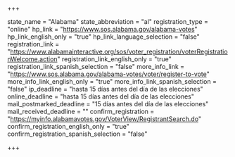 +++

state_name = "Alabama"
state_abbreviation = "al"
registration_type = "online"
hp_link = "https://www.sos.alabama.gov/alabama-votes"
hp_link_english_only = "true"
hp_link_language_selection = "false"
registration_link = "https://www.alabamainteractive.org/sos/voter_registration/voterRegistrationWelcome.action"
registration_link_english_only = "true"
registration_link_spanish_selection = "false"
more_info_link = "https://www.sos.alabama.gov/alabama-votes/voter/register-to-vote"
more_info_link_english_only = "true"
more_info_link_spanish_selection = "false"
ip_deadline = "hasta 15 días antes del día de las elecciones"
online_deadline = "hasta 15 días antes del día de las elecciones"
mail_postmarked_deadline = "15 días antes del día de las elecciones"
mail_received_deadline = ""
confirm_registration = "https://myinfo.alabamavotes.gov/VoterView/RegistrantSearch.do"
confirm_registration_english_only = "true"
confirm_registration_spanish_selection = "false"

+++